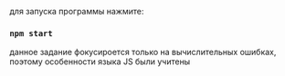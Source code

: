 для запуска программы нажмите:
### `npm start`

данное задание фокусироется только на вычислительных ошибках,
поэтому особенности языка JS были учитены
